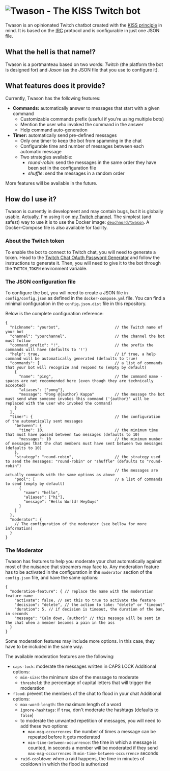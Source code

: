 # ![Twason - The KISS Twitch bot](logo.svg)

Twason is an opinionated Twitch chatbot created with the [KISS principle](https://en.wikipedia.org/wiki/KISS_principle) in mind.
It is based on the [IRC](https://en.wikipedia.org/wiki/Internet_Relay_Chat) protocol and is configurable in just one JSON file.

## What the hell is that name!?

Twason is a portmanteau based on two words: _Twitch_ (the platform the bot is designed for) and _Jason_ (as the JSON file that you use to configure it).

## What features does it provide?

Currently, Twason has the following features:

- **Commands:** automatically answer to messages that start with a given command
    - Customizable commands prefix (useful if you're using multiple bots)
    - Mention the user who invoked the command in the answer
    - Help command auto-generation
- **Timer:** automatically send pre-defined messages
    - Only one timer to keep the bot from spamming in the chat
    - Configurable time and number of messages between each automatic message
    - Two strategies available:
        - _round-robin_: send the messages in the same order they have been set in the configuration file
        - _shuffle_: send the messages in a random order

More features will be available in the future.

## How do I use it?

Twason is currently in development and may contain bugs, but it is globally usable. Actually, I'm using it on [my Twitch channel](https://twitch.tv/jdeuchnord).
The simplest (and safest) way to use it is to use the Docker image: [`deuchnord/twason`](https://hub.docker.com/r/deuchnord/twason).
A Docker-Compose file is also available for facility.

### About the Twitch token

To enable the bot to connect to Twitch chat, you will need to generate a token. Head to the [Twitch Chat OAuth Password Generator](https://twitchapps.com/tmi/) and follow the instructions to generate it.
Then, you will need to give it to the bot through the `TWITCH_TOKEN` environment variable.

### The JSON configuration file

To configure the bot, you will need to create a JSON file in `config/config.json` as defined in the `docker-compose.yml` file.
You can find a minimal configuration in the `config.json.dist` file in this repository.

Below is the complete configuration reference:

```json5
{
  "nickname": "yourbot",                        // the Twitch name of your bot
  "channel": "yourchannel",                     // the channel the bot must follow
  "command_prefix": "!",                        // the prefix the commands will have (defaults to '!')
  "help": true,                                 // if true, a help command will be automatically generated (defaults to true)
  "commands": [                                 // a list of commands that your bot will recognize and respond to (empty by default)
    {
      "name": "ping",                           // the command name - spaces are not recommended here (even though they are technically accepted)
      "aliases": ["pong"],
      "message": "Pong @{author} Kappa"         // the message the bot must send when someone invokes this command ('{author}' will be replaced with the user who invoked the command)
    }
  ],
  "timer": {                                    // the configuration of the automatically sent messages
    "between": {
      "time": 10,                               // the minimum time that must have passed between two messages (defaults to 10)
      "messages": 10                            // the minimum number of messages that the chat members must have sent between two messages (defaults to 10)
    },
    "strategy": "round-robin",                  // the strategy used to send the messages: "round-robin" or "shuffle" (defaults to "round-robin")
                                                // the messages are actually commands with the same options as above
    "pool": [                                   // a list of commands to send (empty by default)
      {
        "name": "hello",
        "aliases": ["hi"],
        "message": "Hello World! HeyGuys"
      }
    ]
  },
  "moderator": {
    // The configuration of the moderator (see bellow for more information)
  }
}
```

### The Moderator

Twason has features to help you moderate your chat automatically against most of the nuisance that streamers may face to.
Any moderation feature has to be activated in the configuration in the `moderator` section of the `config.json` file, and have the same options:

```json5
{
  "moderation-feature": { // replace the name with the moderation feature name
    "activate": false, // set this to true to activate the feature
    "decision": "delete", // the action to take: "delete" or "timeout"
    "duration": 5, // if decision is timeout, the duration of the ban, in seconds
    "message": "Calm down, {author}" // this message will be sent in the chat when a member becomes a pain in the ass
  }
}
```

Some moderation features may include more options. In this case, they have to be included in the same way.

The available moderation features are the following:

- `caps-lock`: moderate the messages written in CAPS LOCK
  Additional options:
  - `min-size`: the minimum size of the message to moderate
  - `threshold`: the percentage of capital letters that will trigger the moderation
- `flood`: prevent the members of the chat to flood in your chat
  Additional options:
  - `max-word-length`: the maximum length of a word
  - `ignore-hashtags`: if `true`, don't moderate the hashtags (defaults to `false`)
  - to moderate the unwanted repetition of messages, you will need to add these two options:
    - `max-msg-occurrences`: the number of times a message can be repeated before it gets moderated 
    - `min-time-between-occurrence`: the time in which a message is counted, in seconds
    a member will be moderated if they send `max-msg-occurrences` in `min-time-between-occurrence` seconds
  - `raid-cooldown`: when a raid happens, the time in minutes of cooldown in which the flood is authorized
